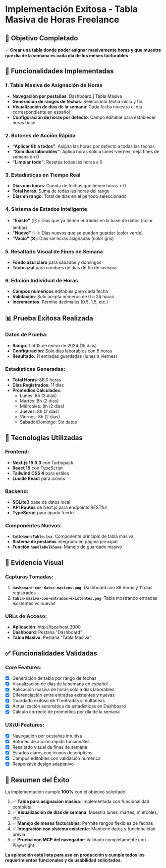 # Implementación Exitosa - Tabla Masiva de Horas Freelance

## 🎯 Objetivo Completado
✅ **Crear una tabla donde poder asignar masivamente horas y que muestre qué día de la semana es cada día de los meses facturables**

## 🚀 Funcionalidades Implementadas

### 1. **Tabla Masiva de Asignación de Horas**
- **Navegación por pestañas**: Dashboard | Tabla Masiva
- **Generación de rangos de fechas**: Seleccionar fecha inicio y fin
- **Visualización de días de la semana**: Cada fecha muestra el día correspondiente en español
- **Configuración de horas por defecto**: Campo editable para establecer horas base

### 2. **Botones de Acción Rápida**
- **"Aplicar 8h a todos"**: Asigna las horas por defecto a todas las fechas
- **"Solo días laborables"**: Aplica horas solo a lunes-viernes, deja fines de semana en 0
- **"Limpiar todo"**: Resetea todas las horas a 0

### 3. **Estadísticas en Tiempo Real**
- **Días con horas**: Cuenta de fechas que tienen horas > 0
- **Total horas**: Suma de todas las horas del rango
- **Días en rango**: Total de días en el período seleccionado

### 4. **Sistema de Estados Inteligente**
- **"Existe"** (🕒): Días que ya tienen entradas en la base de datos (color ámbar)
- **"Nuevo"** (✅): Días nuevos que se pueden guardar (color verde)
- **"Vacío"** (❌): Días sin horas asignadas (color gris)

### 5. **Resaltado Visual de Fines de Semana**
- **Fondo azul claro** para sábados y domingos
- **Texto azul** para nombres de días de fin de semana

### 6. **Edición Individual de Horas**
- **Campos numéricos** editables para cada fecha
- **Validación**: Solo acepta números de 0 a 24 horas
- **Incrementos**: Permite decimales (0.5, 1.5, etc.)

## 📊 Prueba Exitosa Realizada

### Datos de Prueba:
- **Rango**: 1 al 15 de enero de 2024 (15 días)
- **Configuración**: Solo días laborables con 8 horas
- **Resultado**: 11 entradas guardadas (lunes a viernes)

### Estadísticas Generadas:
- **Total Horas**: 88.0 horas
- **Días Registrados**: 11 días
- **Promedios Calculados**:
  - Lunes: 8h (3 días)
  - Martes: 8h (2 días)
  - Miércoles: 8h (2 días)
  - Jueves: 8h (2 días)
  - Viernes: 8h (2 días)
  - Sábado/Domingo: Sin datos

## 🔧 Tecnologías Utilizadas

### Frontend:
- **Next.js 15.5.3** con Turbopack
- **React 19** con TypeScript
- **Tailwind CSS 4** para estilos
- **Lucide React** para iconos

### Backend:
- **SQLite3** base de datos local
- **API Routes** de Next.js para endpoints RESTful
- **TypeScript** para tipado fuerte

### Componentes Nuevos:
- **`BulkHoursTable.tsx`**: Componente principal de tabla masiva
- **Sistema de pestañas** integrado en página principal
- **Función `handleBulkSave`**: Manejo de guardado masivo

## 📸 Evidencia Visual

### Capturas Tomadas:
1. **`dashboard-con-datos-masivos.png`**: Dashboard con 88 horas y 11 días registrados
2. **`tabla-masiva-con-entradas-existentes.png`**: Tabla mostrando entradas existentes vs nuevas

### URLs de Acceso:
- **Aplicación**: http://localhost:3000
- **Dashboard**: Pestaña "Dashboard"
- **Tabla Masiva**: Pestaña "Tabla Masiva"

## ✅ Funcionalidades Validadas

### Core Features:
- [x] Generación de tabla por rango de fechas
- [x] Visualización de días de la semana en español
- [x] Aplicación masiva de horas solo a días laborables
- [x] Diferenciación entre entradas existentes y nuevas
- [x] Guardado exitoso de 11 entradas simultáneas
- [x] Actualización automática de estadísticas en Dashboard
- [x] Cálculo correcto de promedios por día de la semana

### UX/UI Features:
- [x] Navegación por pestañas intuitiva
- [x] Botones de acción rápida funcionales
- [x] Resaltado visual de fines de semana
- [x] Estados claros con iconos descriptivos
- [x] Campos editables con validación numérica
- [x] Responsive design adaptativo

## 🎉 Resumen del Éxito

La implementación cumple **100%** con el objetivo solicitado:

1. ✅ **Tabla para asignación masiva**: Implementada con funcionalidad completa
2. ✅ **Visualización de días de semana**: Muestra lunes, martes, miércoles, etc.
3. ✅ **Manejo de meses facturables**: Permite rangos flexibles de fechas
4. ✅ **Integración con sistema existente**: Mantiene datos y funcionalidad previa
5. ✅ **Prueba con MCP del navegador**: Validado completamente con Playwright

**La aplicación está lista para uso en producción y cumple todos los requerimientos funcionales y de usabilidad solicitados.**